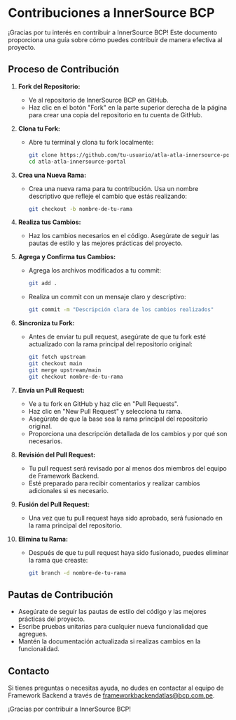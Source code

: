 # Contribuciones a InnerSource BCP

¡Gracias por tu interés en contribuir a InnerSource BCP! Este documento proporciona una guía sobre cómo puedes contribuir de manera efectiva al proyecto.

## Proceso de Contribución

1. **Fork del Repositorio:**
   - Ve al repositorio de InnerSource BCP en GitHub.
   - Haz clic en el botón "Fork" en la parte superior derecha de la página para crear una copia del repositorio en tu cuenta de GitHub.

2. **Clona tu Fork:**
   - Abre tu terminal y clona tu fork localmente:
     ```bash
     git clone https://github.com/tu-usuario/atla-atla-innersource-portal.git
     cd atla-atla-innersource-portal
     ```

3. **Crea una Nueva Rama:**
   - Crea una nueva rama para tu contribución. Usa un nombre descriptivo que refleje el cambio que estás realizando:
     ```bash
     git checkout -b nombre-de-tu-rama
     ```

4. **Realiza tus Cambios:**
   - Haz los cambios necesarios en el código. Asegúrate de seguir las pautas de estilo y las mejores prácticas del proyecto.

5. **Agrega y Confirma tus Cambios:**
   - Agrega los archivos modificados a tu commit:
     ```bash
     git add .
     ```
   - Realiza un commit con un mensaje claro y descriptivo:
     ```bash
     git commit -m "Descripción clara de los cambios realizados"
     ```

6. **Sincroniza tu Fork:**
   - Antes de enviar tu pull request, asegúrate de que tu fork esté actualizado con la rama principal del repositorio original:
     ```bash
     git fetch upstream
     git checkout main
     git merge upstream/main
     git checkout nombre-de-tu-rama
     ```

7. **Envía un Pull Request:**
   - Ve a tu fork en GitHub y haz clic en "Pull Requests".
   - Haz clic en "New Pull Request" y selecciona tu rama.
   - Asegúrate de que la base sea la rama principal del repositorio original.
   - Proporciona una descripción detallada de los cambios y por qué son necesarios.

8. **Revisión del Pull Request:**
   - Tu pull request será revisado por al menos dos miembros del equipo de Framework Backend.
   - Esté preparado para recibir comentarios y realizar cambios adicionales si es necesario.

9. **Fusión del Pull Request:**
   - Una vez que tu pull request haya sido aprobado, será fusionado en la rama principal del repositorio.

10. **Elimina tu Rama:**
    - Después de que tu pull request haya sido fusionado, puedes eliminar la rama que creaste:
      ```bash
      git branch -d nombre-de-tu-rama
      ```

## Pautas de Contribución

- Asegúrate de seguir las pautas de estilo del código y las mejores prácticas del proyecto.
- Escribe pruebas unitarias para cualquier nueva funcionalidad que agregues.
- Mantén la documentación actualizada si realizas cambios en la funcionalidad.

## Contacto

Si tienes preguntas o necesitas ayuda, no dudes en contactar al equipo de Framework Backend a través de [frameworkbackendatlas@bcp.com.pe](mailto:frameworkbackendatlas@bcp.com.pe).

¡Gracias por contribuir a InnerSource BCP!